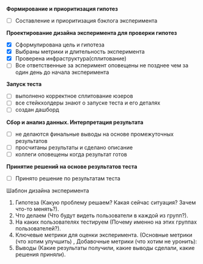 **Формирование и приоритизация гипотез**
- [ ] Составление и приоритизация бэклога эксперимента

**Проектирование дизайна эксперимента для проверки гипотез**
- [x] Сформулирована цель и гипотеза
- [x] Выбраны метрики и длительность эксперимента
- [x] Проверена инфраструктура(сплитование)
- [ ] Все ответственные за эсперимент оповещены не позднее чем за один день до начала эксперимента

**Запуск теста**
- [ ] выполнено корректное сплитование юзеров
- [ ] все стейкхолдеры знают о запуске теста и его деталях
- [ ] создан дашборд

**Сбор и анализ данных. Интерпретация результата**
- [ ] не делаются финальные выводы на основе промежуточных результатов
- [ ] просчитаны результаты и сделано описание
- [ ] коллеги оповещены когда результат готов

**Принятие решений на основе результатов теста**
- [ ] Принято решение по результатам теста


Шаблон дизайна эксперимента
1.	Гипотеза (Какую проблему решаем? Какая сейчас ситуация? Зачем что-то менять?).
2.	Что делаем (Что будут видеть пользователи в каждой из групп?).
3.	На каких пользователях тестируем (Почему именно на этих группах пользователей?).
4.	Ключевые метрики для оценки эксперимента. (Основные метрики (что хотим улучшить) ,
Добавочные метрики (что хотим не уронить):
5.	Выводы (Какие результаты получили, какие выводы сделали, какие решения приняли).  
